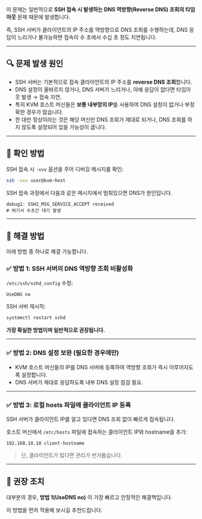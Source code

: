 이 문제는 일반적으로 **SSH 접속 시 발생하는 DNS 역방향(Reverse DNS) 조회의 타임아웃** 문제 때문에 발생합니다.

즉, SSH 서버가 클라이언트의 IP 주소를 역방향으로 DNS 조회를 수행하는데, DNS 응답이 느리거나 불가능하면 접속이 수 초에서 수십 초 정도 지연됩니다.

---

## 🔍 **문제 발생 원인**

- SSH 서버는 기본적으로 접속 클라이언트의 IP 주소를 **reverse DNS 조회**합니다.
- DNS 설정이 올바르지 않거나, DNS 서버가 느리거나, 아예 응답이 없다면 타임아웃 발생 → 접속 지연.
- 특히 KVM 호스트 머신들은 **보통 내부망의 IP**를 사용하여 DNS 설정이 없거나 부정확한 경우가 많습니다.
- 한 대만 정상이라는 것은 해당 머신만 DNS 조회가 제대로 되거나, DNS 조회를 하지 않도록 설정되어 있을 가능성이 큽니다.

---

## 🚨 **확인 방법**

SSH 접속 시 `-vvv` 옵션을 주어 디버깅 메시지를 확인:

```bash
ssh -vvv user@kvm-host
```

SSH 접속 과정에서 다음과 같은 메시지에서 멈춰있으면 DNS가 원인입니다.

```
debug1: SSH2_MSG_SERVICE_ACCEPT received
# 여기서 수초간 대기 발생
```

---

## 🚩 **해결 방법**

아래 방법 중 하나로 해결 가능합니다.

### ✅ **방법 1: SSH 서버의 DNS 역방향 조회 비활성화**

`/etc/ssh/sshd_config` 수정:

```bash
UseDNS no
```

SSH 서버 재시작:

```bash
systemctl restart sshd
```

**가장 확실한 방법이며 일반적으로 권장됩니다.**

---

### ✅ **방법 2: DNS 설정 보완 (필요한 경우에만)**

- KVM 호스트 머신들의 IP를 DNS 서버에 등록하여 역방향 조회가 즉시 이루어지도록 설정합니다.
- DNS 서버가 제대로 응답하도록 내부 DNS 설정 점검 필요.

---

### ✅ **방법 3: 로컬 hosts 파일에 클라이언트 IP 등록**

SSH 서버가 클라이언트 IP를 알고 있다면 DNS 조회 없이 빠르게 접속됩니다.

호스트 머신에서 `/etc/hosts` 파일에 접속하는 클라이언트 IP와 hostname을 추가:

```
192.168.10.10 client-hostname
```

> 단, 클라이언트가 많다면 관리가 번거롭습니다.

---

## 📌 **권장 조치**

대부분의 경우, **방법 1(UseDNS no)** 이 가장 빠르고 안정적인 해결책입니다.

이 방법을 먼저 적용해 보시길 추천드립니다.
